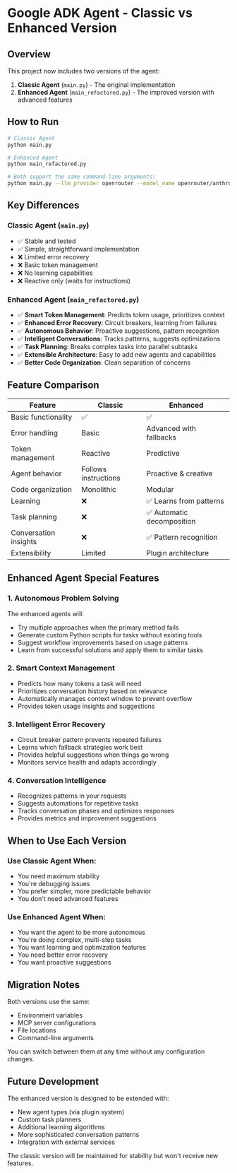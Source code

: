 # Google ADK Agent - Classic vs Enhanced Version

## Overview

This project now includes two versions of the agent:

1. **Classic Agent** (`main.py`) - The original implementation
2. **Enhanced Agent** (`main_refactored.py`) - The improved version with advanced features

## How to Run

```bash
# Classic Agent
python main.py

# Enhanced Agent  
python main_refactored.py

# Both support the same command-line arguments:
python main.py --llm_provider openrouter --model_name openrouter/anthropic/claude-3-haiku
```

## Key Differences

### Classic Agent (`main.py`)
- ✅ Stable and tested
- ✅ Simple, straightforward implementation
- ❌ Limited error recovery
- ❌ Basic token management
- ❌ No learning capabilities
- ❌ Reactive only (waits for instructions)

### Enhanced Agent (`main_refactored.py`)
- ✅ **Smart Token Management**: Predicts token usage, prioritizes context
- ✅ **Enhanced Error Recovery**: Circuit breakers, learning from failures
- ✅ **Autonomous Behavior**: Proactive suggestions, pattern recognition
- ✅ **Intelligent Conversations**: Tracks patterns, suggests optimizations
- ✅ **Task Planning**: Breaks complex tasks into parallel subtasks
- ✅ **Extensible Architecture**: Easy to add new agents and capabilities
- ✅ **Better Code Organization**: Clean separation of concerns

## Feature Comparison

| Feature | Classic | Enhanced |
|---------|---------|----------|
| Basic functionality | ✅ | ✅ |
| Error handling | Basic | Advanced with fallbacks |
| Token management | Reactive | Predictive |
| Agent behavior | Follows instructions | Proactive & creative |
| Code organization | Monolithic | Modular |
| Learning | ❌ | ✅ Learns from patterns |
| Task planning | ❌ | ✅ Automatic decomposition |
| Conversation insights | ❌ | ✅ Pattern recognition |
| Extensibility | Limited | Plugin architecture |

## Enhanced Agent Special Features

### 1. Autonomous Problem Solving
The enhanced agents will:
- Try multiple approaches when the primary method fails
- Generate custom Python scripts for tasks without existing tools
- Suggest workflow improvements based on usage patterns
- Learn from successful solutions and apply them to similar tasks

### 2. Smart Context Management
- Predicts how many tokens a task will need
- Prioritizes conversation history based on relevance
- Automatically manages context window to prevent overflow
- Provides token usage insights and suggestions

### 3. Intelligent Error Recovery
- Circuit breaker pattern prevents repeated failures
- Learns which fallback strategies work best
- Provides helpful suggestions when things go wrong
- Monitors service health and adapts accordingly

### 4. Conversation Intelligence
- Recognizes patterns in your requests
- Suggests automations for repetitive tasks
- Tracks conversation phases and optimizes responses
- Provides metrics and improvement suggestions

## When to Use Each Version

### Use Classic Agent When:
- You need maximum stability
- You're debugging issues
- You prefer simpler, more predictable behavior
- You don't need advanced features

### Use Enhanced Agent When:
- You want the agent to be more autonomous
- You're doing complex, multi-step tasks
- You want learning and optimization features
- You need better error recovery
- You want proactive suggestions

## Migration Notes

Both versions use the same:
- Environment variables
- MCP server configurations
- File locations
- Command-line arguments

You can switch between them at any time without any configuration changes.

## Future Development

The enhanced version is designed to be extended with:
- New agent types (via plugin system)
- Custom task planners
- Additional learning algorithms
- More sophisticated conversation patterns
- Integration with external services

The classic version will be maintained for stability but won't receive new features.